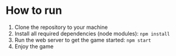 # How to run
1. Clone the repository to your machine
2. Install all required dependencies (node modules): `npm install`
3. Run the web server to get the game started: `npm start`
4. Enjoy the game